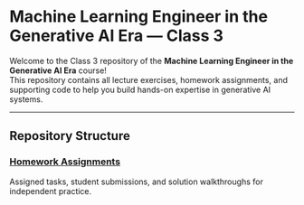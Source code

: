 # Machine Learning Engineer in the Generative AI Era — Class 3

Welcome to the Class 3 repository of the **Machine Learning Engineer in the Generative AI Era** course!  
This repository contains all lecture exercises, homework assignments, and supporting code to help you build hands-on expertise in generative AI systems.

---

## Repository Structure

### [Homework Assignments](./homework/)
Assigned tasks, student submissions, and solution walkthroughs for independent practice.